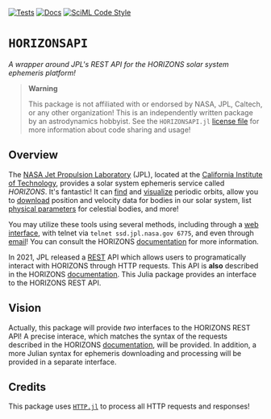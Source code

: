 [![Tests](https://github.com/cadojo/HORIZONSAPI.jl/workflows/Tests/badge.svg)](https://github.com/cadojo/HORIZONSAPI.jl/actions?query=workflow%3ATests)
[![Docs](https://github.com/cadojo/HORIZONSAPI.jl/workflows/Documentation/badge.svg)](https://aperiodic.dev/HORIZONSAPI.jl)
[![SciML Code Style](https://img.shields.io/static/v1?label=Style&message=SciML&color=9668e2&labelColor=3E474F)](https://github.com/SciML/SciMLStyle)

# `HORIZONSAPI`
_A wrapper around JPL's REST API for the HORIZONS solar system ephemeris platform!_

> **Warning**
> 
> This package is not affiliated with or endorsed by NASA, JPL, Caltech, or any other organization!
> This is an independently written package by an astrodynamics hobbyist. See the `HORIZONSAPI.jl` 
> [license file](./LICENSE) for more information about code sharing and usage!

## Overview

The [NASA Jet Propulsion Laboratory](https://www.jpl.nasa.gov) (JPL), located at the 
[California Institute of Technology](https://www.caltech.edu), provides a solar 
system ephemeris service called _HORIZONS_. It's fantastic! It can 
[find](https://ssd.jpl.nasa.gov/tools/periodic_orbits.html) and 
[visualize](https://ssd.jpl.nasa.gov/tools/orbit_diagram.html) periodic orbits,
allow you to [download](https://ssd.jpl.nasa.gov/ephem.html) position and velocity
data for bodies in our solar system, list 
[physical parameters](https://ssd.jpl.nasa.gov/sats/phys_par/) for celestial bodies, 
and more!

You may utilize these tools using several methods, including 
through a [web interface](https://ssd.jpl.nasa.gov/horizons/app.html), 
with telnet via `telnet ssd.jpl.nasa.gov 6775`, and even through 
[email](horizons@ssd.jpl.nasa.gov?subject=BATCH-LONG)! You can consult the HORIZONS
[documentation](https://ssd.jpl.nasa.gov/horizons/manual.html) for more information.

In 2021, JPL released a [REST](https://www.redhat.com/en/topics/api/what-is-a-rest-api)
API which allows users to programatically interact with HORIZONS through HTTP requests.
This API is **also** described in the HORIZONS 
[documentation](https://ssd-api.jpl.nasa.gov/doc/horizons.html).
This Julia package provides an interface to the HORIZONS REST API. 

## Vision

Actually, this package will provide _two_ interfaces to the HORIZONS REST API!
A precise interace, which matches the syntax of the requests described in the 
HORIZONS [documentation](https://ssd-api.jpl.nasa.gov/doc/horizons.html),
will be provided. In addition, a more Julian syntax for ephemeris downloading
and processing will be provided in a separate interface.

## Credits

This package uses [`HTTP.jl`](https://github.com/JuliaWeb/HTTP.jl) to process 
all HTTP requests and responses!
